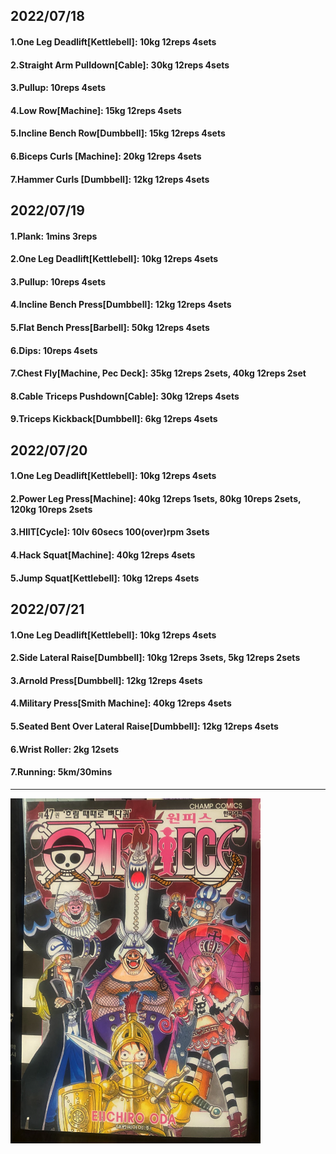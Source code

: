 ## 2022/07/18
#### 1.One Leg Deadlift\[Kettlebell\]: 10kg 12reps 4sets
#### 2.Straight Arm Pulldown\[Cable\]: 30kg 12reps 4sets
#### 3.Pullup: 10reps 4sets
#### 4.Low Row\[Machine\]: 15kg 12reps 4sets
#### 5.Incline Bench Row\[Dumbbell\]: 15kg 12reps 4sets
#### 6.Biceps Curls \[Machine\]: 20kg 12reps 4sets
#### 7.Hammer Curls \[Dumbbell\]: 12kg 12reps 4sets


## 2022/07/19
#### 1.Plank: 1mins 3reps
#### 2.One Leg Deadlift\[Kettlebell\]: 10kg 12reps 4sets
#### 3.Pullup: 10reps 4sets
#### 4.Incline Bench Press\[Dumbbell\]: 12kg 12reps 4sets
#### 5.Flat Bench Press\[Barbell\]: 50kg 12reps 4sets 
#### 6.Dips: 10reps 4sets
#### 7.Chest Fly\[Machine, Pec Deck\]: 35kg 12reps 2sets, 40kg 12reps 2set
#### 8.Cable Triceps Pushdown\[Cable\]: 30kg 12reps 4sets
#### 9.Triceps Kickback\[Dumbbell\]: 6kg 12reps 4sets 

## 2022/07/20
#### 1.One Leg Deadlift\[Kettlebell\]: 10kg 12reps 4sets
#### 2.Power Leg Press\[Machine\]: 40kg 12reps 1sets, 80kg 10reps 2sets, 120kg 10reps 2sets
#### 3.HIIT\[Cycle\]: 10lv 60secs 100(over)rpm 3sets
#### 4.Hack Squat\[Machine\]: 40kg 12reps 4sets
#### 5.Jump Squat\[Kettlebell\]: 10kg 12reps 4sets

## 2022/07/21
#### 1.One Leg Deadlift\[Kettlebell\]: 10kg 12reps 4sets
#### 2.Side Lateral Raise\[Dumbbell\]: 10kg 12reps 3sets, 5kg 12reps 2sets
#### 3.Arnold Press\[Dumbbell\]: 12kg 12reps 4sets
#### 4.Military Press\[Smith Machine\]: 40kg 12reps 4sets
#### 5.Seated Bent Over Lateral Raise\[Dumbbell\]: 12kg 12reps 4sets
#### 6.Wrist Roller: 2kg 12sets
#### 7.Running: 5km/30mins

---
<img src='./_resources/__047.png' width='400px' />
